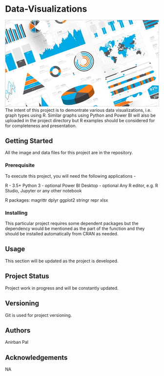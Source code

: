 # Data-Visualizations
<img src='Images/viz.jpg'>
The intent of this project is to demontrate various data visualizations, i.e. graph types using R. Similar graphs using Python and Power BI will also be uploaded in the project directory but R examples should be considered for for completeness and presentation.

## Getting Started
All the image and data files for this project are in the repository. 

### Prerequisite
To execute this project, you will need the following applications -

R - 3.5+
Python 3 - optional
Power BI Desktop - optional
Any R editor, e.g. R Studio, Jupyter or any other notebook

R packages:
magrittr
dplyr
ggplot2
stringr
repr
xlsx

### Installing
This particular project requires some dependent packages but the dependency would be mentioned as the part of the function and they should be installed automatically from CRAN as needed.

## Usage
This section will be updated as the project is developed.

## Project Status
Project work in progress and will be constantly updated.

## Versioning
Git is used for project versioning.

## Authors
Anirban Pal

## Acknowledgements
NA
